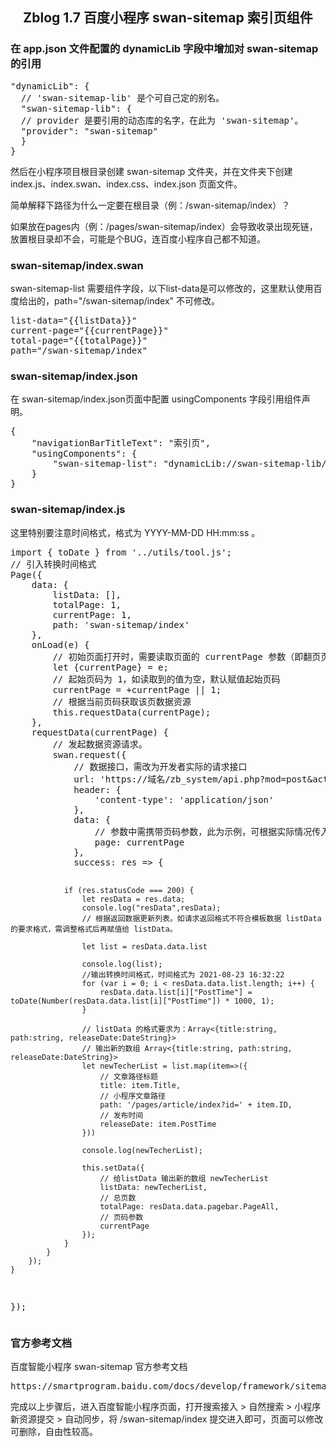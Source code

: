 <h2 align="center">
	Zblog 1.7 百度小程序 swan-sitemap 索引页组件
</h2>
<h3>
	在 app.json 文件配置的 dynamicLib 字段中增加对 swan-sitemap 的引用
</h3>
<pre>
"dynamicLib": {
  // 'swan-sitemap-lib' 是个可自己定的别名。
  "swan-sitemap-lib": {
  // provider 是要引用的动态库的名字，在此为 'swan-sitemap'。
  "provider": "swan-sitemap"
  }
}
</pre>
<p>
	然后在小程序项目根目录创建 swan-sitemap 文件夹，并在文件夹下创建 index.js、index.swan、index.css、index.json 页面文件。
</p>
<p>
	简单解释下路径为什么一定要在根目录（例：/swan-sitemap/index）？
</p>
<p>
	如果放在pages内（例：/pages/swan-sitemap/index）会导致收录出现死链，放置根目录却不会，可能是个BUG，连百度小程序自己都不知道。
</p>
<h3>
	swan-sitemap/index.swan
</h3>
<p>
	swan-sitemap-list 需要组件字段，以下list-data是可以修改的，这里默认使用百度给出的，path="/swan-sitemap/index" 不可修改。
<p>
<pre>
list-data="{{listData}}"
current-page="{{currentPage}}"
total-page="{{totalPage}}"
path="/swan-sitemap/index"
</pre>
<h3>
	swan-sitemap/index.json
</h3>
<p>
	在 swan-sitemap/index.json页面中配置 usingComponents 字段引用组件声明。
<p>
<pre>
{
    "navigationBarTitleText": "索引页",
    "usingComponents": {
        "swan-sitemap-list": "dynamicLib://swan-sitemap-lib/swan-sitemap-list"
    }
}
</pre>
<h3>
	swan-sitemap/index.js
</h3>
<p>
	这里特别要注意时间格式，格式为 YYYY-MM-DD HH:mm:ss 。
<p>
<pre>
import { toDate } from '../utils/tool.js';
// 引入转换时间格式
Page({
    data: {
        listData: [],
        totalPage: 1,
        currentPage: 1,
        path: 'swan-sitemap/index'
    },
    onLoad(e) {
        // 初始页面打开时，需要读取页面的 currentPage 参数（即翻页页码），并根据参数值请求数据
        let {currentPage} = e;
        // 起始页码为 1，如读取到的值为空，默认赋值起始页码
        currentPage = +currentPage || 1;
        // 根据当前页码获取该页数据资源
        this.requestData(currentPage);
    },
    requestData(currentPage) {
        // 发起数据资源请求。
        swan.request({
            // 数据接口，需改为开发者实际的请求接口
            url: 'https://域名/zb_system/api.php?mod=post&act=list',
            header: {
                'content-type': 'application/json'
            },
            data: {
                // 参数中需携带页码参数，此为示例，可根据实际情况传入其他所需参数
                page: currentPage
            },
            success: res => {

                if (res.statusCode === 200) {
                    let resData = res.data;
                    console.log("resData",resData);
                    // 根据返回数据更新列表。如请求返回格式不符合模板数据 listData 的要求格式，需调整格式后再赋值给 listData。
                    
                    let list = resData.data.list

                    console.log(list);
					//输出转换时间格式，时间格式为 2021-08-23 16:32:22
                    for (var i = 0; i < resData.data.list.length; i++) {
                        resData.data.list[i]["PostTime"] = toDate(Number(resData.data.list[i]["PostTime"]) * 1000, 1);
                    }

					// listData 的格式要求为：Array<{title:string, path:string, releaseDate:DateString}>
					// 输出新的数组 Array<{title:string, path:string, releaseDate:DateString}>
                    let newTecherList = list.map(item=>({
						// 文章路径标题
                        title: item.Title,
						// 小程序文章路径
                        path: '/pages/article/index?id=' + item.ID,
						// 发布时间
                        releaseDate: item.PostTime
                    }))
					
                    console.log(newTecherList);

                    this.setData({
						// 给listData 输出新的数组 newTecherList
                        listData: newTecherList,
						// 总页数
                        totalPage: resData.data.pagebar.PageAll,
						// 页码参数
                        currentPage
                    });
                }
            }
        });
    }
});
</pre>
<h3>
	官方参考文档
</h3>
<p>
	百度智能小程序 swan-sitemap 官方参考文档
</p>
<pre>
https://smartprogram.baidu.com/docs/develop/framework/sitemap/
</pre>
<p>
	完成以上步骤后，进入百度智能小程序页面，打开搜索接入 > 自然搜索 > 小程序新资源提交 > 自动同步，将 /swan-sitemap/index 提交进入即可，页面可以修改可删除，自由性较高。
</p>